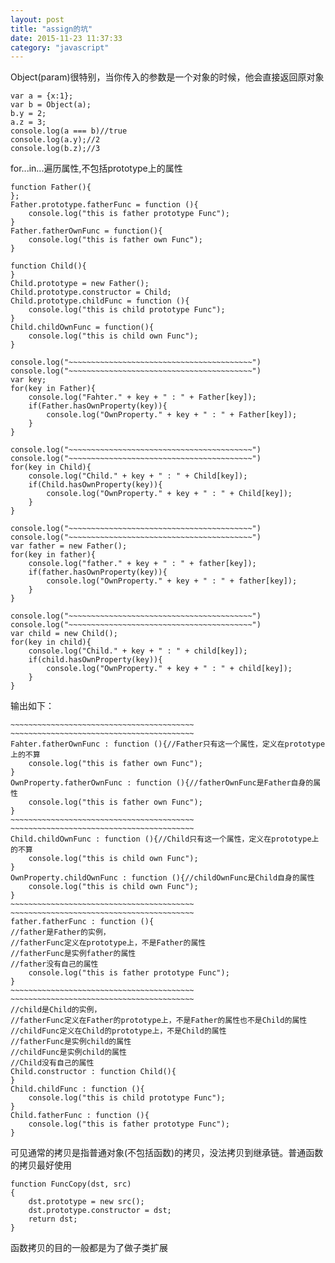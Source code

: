 ```yaml
---
layout: post
title: "assign的坑"
date: 2015-11-23 11:37:33
category: "javascript"
---
```


Object(param)很特别，当你传入的参数是一个对象的时候，他会直接返回原对象

	var a = {x:1};
	var b = Object(a);
	b.y = 2;
	a.z = 3;
	console.log(a === b)//true
	console.log(a.y);//2
	console.log(b.z);//3


for...in...遍历属性,不包括prototype上的属性

	function Father(){
	};
	Father.prototype.fatherFunc = function (){
		console.log("this is father prototype Func");
	}
	Father.fatherOwnFunc = function(){
		console.log("this is father own Func");	
	}

	function Child(){
	}
	Child.prototype = new Father();
	Child.prototype.constructor = Child;
	Child.prototype.childFunc = function (){
		console.log("this is child prototype Func");
	}
	Child.childOwnFunc = function(){
		console.log("this is child own Func");	
	}

	console.log("~~~~~~~~~~~~~~~~~~~~~~~~~~~~~~~~~~~~~~~~~")
	console.log("~~~~~~~~~~~~~~~~~~~~~~~~~~~~~~~~~~~~~~~~~")
	var key;
	for(key in Father){
		console.log("Fahter." + key + " : " + Father[key]);
		if(Father.hasOwnProperty(key)){
			console.log("OwnProperty." + key + " : " + Father[key]);
		}
	}

	console.log("~~~~~~~~~~~~~~~~~~~~~~~~~~~~~~~~~~~~~~~~~")
	console.log("~~~~~~~~~~~~~~~~~~~~~~~~~~~~~~~~~~~~~~~~~")
	for(key in Child){
		console.log("Child." + key + " : " + Child[key]);
		if(Child.hasOwnProperty(key)){
			console.log("OwnProperty." + key + " : " + Child[key]);
		}
	}

	console.log("~~~~~~~~~~~~~~~~~~~~~~~~~~~~~~~~~~~~~~~~~")
	console.log("~~~~~~~~~~~~~~~~~~~~~~~~~~~~~~~~~~~~~~~~~")
	var father = new Father();
	for(key in father){
		console.log("father." + key + " : " + father[key]);
		if(father.hasOwnProperty(key)){
			console.log("OwnProperty." + key + " : " + father[key]);
		}
	}

	console.log("~~~~~~~~~~~~~~~~~~~~~~~~~~~~~~~~~~~~~~~~~")
	console.log("~~~~~~~~~~~~~~~~~~~~~~~~~~~~~~~~~~~~~~~~~")
	var child = new Child();
	for(key in child){
		console.log("Child." + key + " : " + child[key]);
		if(child.hasOwnProperty(key)){
			console.log("OwnProperty." + key + " : " + child[key]);
		}
	}

输出如下：

	~~~~~~~~~~~~~~~~~~~~~~~~~~~~~~~~~~~~~~~~~
	~~~~~~~~~~~~~~~~~~~~~~~~~~~~~~~~~~~~~~~~~
	Fahter.fatherOwnFunc : function (){//Father只有这一个属性，定义在prototype上的不算
		console.log("this is father own Func");	
	}
	OwnProperty.fatherOwnFunc : function (){//fatherOwnFunc是Father自身的属性
		console.log("this is father own Func");	
	}
	~~~~~~~~~~~~~~~~~~~~~~~~~~~~~~~~~~~~~~~~~
	~~~~~~~~~~~~~~~~~~~~~~~~~~~~~~~~~~~~~~~~~
	Child.childOwnFunc : function (){//Child只有这一个属性，定义在prototype上的不算
		console.log("this is child own Func");	
	}
	OwnProperty.childOwnFunc : function (){//childOwnFunc是Child自身的属性
		console.log("this is child own Func");	
	}
	~~~~~~~~~~~~~~~~~~~~~~~~~~~~~~~~~~~~~~~~~
	~~~~~~~~~~~~~~~~~~~~~~~~~~~~~~~~~~~~~~~~~
	father.fatherFunc : function (){
	//father是Father的实例，
	//fatherFunc定义在prototype上，不是Father的属性
	//fatherFunc是实例father的属性
	//father没有自己的属性
		console.log("this is father prototype Func");
	}
	~~~~~~~~~~~~~~~~~~~~~~~~~~~~~~~~~~~~~~~~~
	~~~~~~~~~~~~~~~~~~~~~~~~~~~~~~~~~~~~~~~~~
	//child是Child的实例，
	//fatherFunc定义在Father的prototype上，不是Father的属性也不是Child的属性
	//childFunc定义在Child的prototype上，不是Child的属性
	//fatherFunc是实例child的属性
	//childFunc是实例child的属性
	//Child没有自己的属性
	Child.constructor : function Child(){
	}
	Child.childFunc : function (){
		console.log("this is child prototype Func");
	}
	Child.fatherFunc : function (){
		console.log("this is father prototype Func");
	}

可见通常的拷贝是指普通对象(不包括函数)的拷贝，没法拷贝到继承链。普通函数的拷贝最好使用

	function FuncCopy(dst, src)
	{
		dst.prototype = new src();
		dst.prototype.constructor = dst;	
		return dst;
	}

函数拷贝的目的一般都是为了做子类扩展